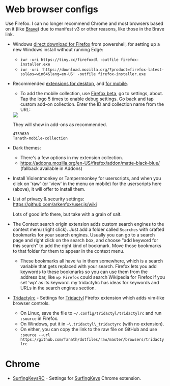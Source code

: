 Web browser configs
===================

Use Firefox. I can no longer recommend Chrome and most browsers based on it (like [Brave](https://www.spacebar.news/p/stop-using-brave-browser)) due to manifest v3 or other reasons, like those in the Brave link.
* Windows [direct download for Firefox](https://download.mozilla.org/?product=firefox-latest-ssl&os=win64&lang=en-US) from powershell, for setting up a new Windows install without running Edge:
    * `iwr -uri https://tiny.cc/firefoxdl -outfile firefox-installer.exe`
    * `iwr -uri 'https://download.mozilla.org/?product=firefox-latest-ssl&os=win64&lang=en-US' -outfile firefox-installer.exe`
* Recommended [extensions for desktop](https://addons.mozilla.org/en-US/firefox/collections/4759639/tanath/), and [for mobile](https://addons.mozilla.org/en-CA/android/collections/4759639/Tanath-mobile-collection).
    *  To add the mobile collection, use [Firefox beta](https://play.google.com/store/apps/details?id=org.mozilla.firefox_beta&hl=en), go to settings, about. Tap the logo 5 times to enable debug settings. Go back and tap custom add-on collection. Enter the ID and collection name from the URL:
    <img src="https://lh7-us.googleusercontent.com/MCX496ctbJavayFSNxBOLsDwSg9imKT9eMVwdMgTDdjk8l7KCsfhmrLJ_UoRQDbqt5_a0lbz0zuy1qsuREPh0BxfPo0eCyLUKNGm4lSvR_eo8RIqnq6HhHFWsToswMGc-vDuNdh9b2Xe46brSDCpdn4=s320">

    They will show in add-ons as recommended.

      4759639
      Tanath-mobile-collection
* Dark themes:

    * There's a few options in my extension collection.
    * https://addons.mozilla.org/en-US/firefox/addon/matte-black-blue/ (fallback available in Addons)
* Install Violentmonkey or Tampermonkey for userscripts, and when you click on 'raw' (or 'view' in the menu on mobile) for the userscripts here (above), it will offer to install them.
* List of privacy & security settings:
    https://github.com/arkenfox/user.js/wiki

  Lots of good info there, but take with a grain of salt.
* The Context search origin extension adds custom search engines to the context menu (right click). Just add a folder called `Searches` with crafted bookmarks for your search engines. Usually you can go to a search page and right click on the search box, and choose "add keyword for this search" to add the right kind of bookmark. Move those bookmarks to that folder for them to appear in the context menu.
    * These bookmarks all have `%s` in them somewhere, which is a search variable that gets replaced with your search. Firefox lets you add keywords to these bookmarks so you can use them from the address bar, like `wp Firefox` could search Wikipedia for Firefox if you set 'wp' as its keyword. my tridactylrc has ideas for keywords and URLs in the search engines section.
* [Tridactylrc](https://github.com/Tanath/dotfiles/blob/master/browsers/tridactylrc) - Settings for [Tridactyl](https://github.com/tridactyl/tridactyl) Firefox extension which adds vim-like browser controls.
    * On Linux, save the file to `~/.config/tridactyl/tridactylrc` and run `:source` in Firefox.
    * On Windows, put it in `~\.tridactyl\_tridactyrc` (with no extension).
    * On either, you can copy the link to the raw file on GitHub and use `:source --url https://github.com/Tanath/dotfiles/raw/master/browsers/tridactylrc`

Chrome
======

* [SurfingKeysRC](https://gist.github.com/Tanath/3802c263d90cbc78ec1ab2231f85505a) - Settings for [SurfingKeys](https://github.com/brookhong/Surfingkeys) Chrome extension.
